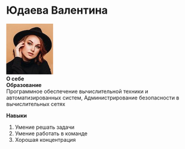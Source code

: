 # Юдаева Валентина
![фото](img/IMG_7357.JPG)  
**О себе**  
**Образование**  
Программное обеспечение вычислительной техники и автоматизированных систем, Администрирование безопасности в вычислительных сетях

**Навыки**
1. Умение решать задачи
1. Умение работать в команде
1. Хорошая концентрация
